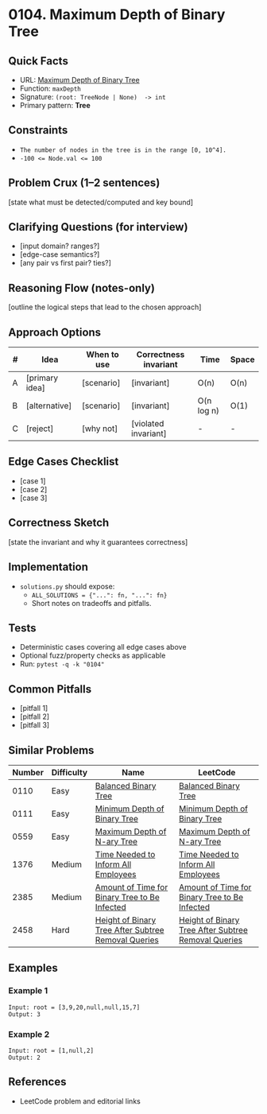 # 0104. Maximum Depth of Binary Tree

## Quick Facts

- URL: [Maximum Depth of Binary Tree](https://leetcode.com/problems/maximum-depth-of-binary-tree/)
- Function: `maxDepth`
- Signature: `(root: TreeNode | None)  -> int`
- Primary pattern: **Tree**

## Constraints

- `The number of nodes in the tree is in the range [0, 10^4].`
- `-100 <= Node.val <= 100`

## Problem Crux (1–2 sentences)

[state what must be detected/computed and key bound]

## Clarifying Questions (for interview)

- [input domain? ranges?]
- [edge-case semantics?]
- [any pair vs first pair? ties?]

## Reasoning Flow (notes-only)

[outline the logical steps that lead to the chosen approach]

## Approach Options

| #   | Idea           | When to use | Correctness invariant | Time       | Space |
| --- | -------------- | ----------- | --------------------- | ---------- | ----- |
| A   | [primary idea] | [scenario]  | [invariant]           | O(n)       | O(n)  |
| B   | [alternative]  | [scenario]  | [invariant]           | O(n log n) | O(1)  |
| C   | [reject]       | [why not]   | [violated invariant]  | -          | -     |

## Edge Cases Checklist

- [case 1]
- [case 2]
- [case 3]

## Correctness Sketch

[state the invariant and why it guarantees correctness]

## Implementation

- `solutions.py` should expose:
    - `ALL_SOLUTIONS = {"...": fn, "...": fn}`
    - Short notes on tradeoffs and pitfalls.

## Tests

- Deterministic cases covering all edge cases above
- Optional fuzz/property checks as applicable
- Run: `pytest -q -k "0104"`

## Common Pitfalls

- [pitfall 1]
- [pitfall 2]
- [pitfall 3]

## Similar Problems

| Number | Difficulty | Name                                                                                                                         | LeetCode                                                                                                                                  |
| ------ | ---------- | ---------------------------------------------------------------------------------------------------------------------------- | ----------------------------------------------------------------------------------------------------------------------------------------- |
| 0110   | Easy       | [Balanced Binary Tree](../0110-balanced-binary-tree/readme.md)                                                               | [Balanced Binary Tree](https://leetcode.com/problems/balanced-binary-tree/)                                                               |
| 0111   | Easy       | [Minimum Depth of Binary Tree](../0111-minimum-depth-of-binary-tree/readme.md)                                               | [Minimum Depth of Binary Tree](https://leetcode.com/problems/minimum-depth-of-binary-tree/)                                               |
| 0559   | Easy       | [Maximum Depth of N-ary Tree](../0559-maximum-depth-of-n-ary-tree/readme.md)                                                 | [Maximum Depth of N-ary Tree](https://leetcode.com/problems/maximum-depth-of-n-ary-tree/)                                                 |
| 1376   | Medium     | [Time Needed to Inform All Employees](../1376-time-needed-to-inform-all-employees/readme.md)                                 | [Time Needed to Inform All Employees](https://leetcode.com/problems/time-needed-to-inform-all-employees/)                                 |
| 2385   | Medium     | [Amount of Time for Binary Tree to Be Infected](../2385-amount-of-time-for-binary-tree-to-be-infected/readme.md)             | [Amount of Time for Binary Tree to Be Infected](https://leetcode.com/problems/amount-of-time-for-binary-tree-to-be-infected/)             |
| 2458   | Hard       | [Height of Binary Tree After Subtree Removal Queries](../2458-height-of-binary-tree-after-subtree-removal-queries/readme.md) | [Height of Binary Tree After Subtree Removal Queries](https://leetcode.com/problems/height-of-binary-tree-after-subtree-removal-queries/) |

## Examples

### Example 1

```text
Input: root = [3,9,20,null,null,15,7]
Output: 3
```

### Example 2

```text
Input: root = [1,null,2]
Output: 2
```

## References

- LeetCode problem and editorial links
